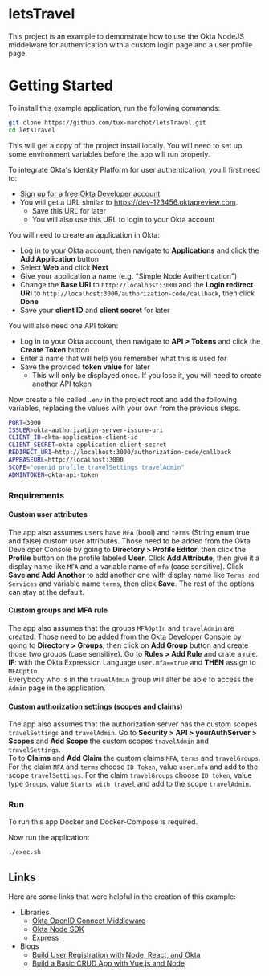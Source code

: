 # letsTravel
This project is an example to demonstrate how to use the Okta NodeJS middelware for authentication with a custom login page and a user profile page. 

# Getting Started
To install this example application, run the following commands:
```bash
git clone https://github.com/tux-manchot/letsTravel.git
cd letsTravel
```

This will get a copy of the project install locally. You will need to set up some environment variables before the app will run properly.

To integrate Okta's Identity Platform for user authentication, you'll first need to:

* [Sign up for a free Okta Developer account](https://www.okta.com/developer/signup/)
* You will get a URL similar to https://dev-123456.oktapreview.com.
  * Save this URL for later
  * You will also use this URL to login to your Okta account

You will need to create an application in Okta:

* Log in to your Okta account, then navigate to **Applications** and click the **Add Application** button
* Select **Web** and click **Next**
* Give your application a name (e.g. "Simple Node Authentication")
* Change the **Base URI** to `http://localhost:3000` and the **Login redirect URI** to `http://localhost:3000/authorization-code/callback`, then click **Done**
* Save your **client ID** and **client secret** for later

You will also need one API token:

* Log in to your Okta account, then navigate to **API > Tokens** and click the **Create Token** button
* Enter a name that will help you remember what this is used for
* Save the provided **token value** for later
  * This will only be displayed once. If you lose it, you will need to create another API token

Now create a file called `.env` in the project root and add the following variables, replacing the values with your own from the previous steps.

```bash
PORT=3000
ISSUER=okta-authorization-server-issure-uri
CLIENT_ID=okta-application-client-id
CLIENT_SECRET=okta-application-client-secret
REDIRECT_URI=http://localhost:3000/authorization-code/callback
APPBASEURL=http://localhost:3000
SCOPE="openid profile travelSettings travelAdmin"
ADMINTOKEN=okta-api-token
```

### Requirements

#### Custom user attributes

The app also assumes users have `MFA` (bool) and `terms` (String enum true and false) custom user attributes. Those need to be added from the Okta Developer Console by going to **Directory > Profile Editor**, then click the **Profile** button on the profile labeled **User**. Click **Add Attribute**, then give it a display name like `MFA` and a variable name of `mfa` (case sensitive). Click **Save and Add Another** to add another one with display name like `Terms and Services` and variable name `terms`, then click **Save**. The rest of the options can stay at the default. 

#### Custom groups and MFA rule

The app also assumes that the groups `MFAOptIn` and `travelAdmin` are created. Those need to be added from the Okta Developer Console by going to **Directory > Groups**, then click on **Add Group** button and create those two groups (case sensitive). Go to **Rules > Add Rule** and crate a rule. **IF**: with the Okta Expression Language `user.mfa==true` and **THEN** assign to `MFAOptIn`.  
Everybody who is in the `travelAdmin` group will alter be able to access the `Admin` page in the application. 

#### Custom authorization settings (scopes and claims)

The app also assumes that the authorization server has the custom scopes `travelSettings` and `travelAdmin`. Go to **Security > API > yourAuthServer > Scopes** and **Add Scope** the custom scopes `travelAdmin` and `travelSettings`.  
To to **Claims** and **Add Claim** the custom claims `MFA`, `terms` and `travelGroups`. For the claim `MFA` and `terms` choose `ID Token`, value `user.mfa` and add to the scope `travelSettings`. For the claim `travelGroups` choose `ID token`, value type `Groups`, value `Starts with travel` and add to the scope `travelAdmin`. 

### Run

To run this app Docker and Docker-Compose is required. 

Now run the application:
```bash
./exec.sh
```

## Links

Here are some links that were helpful in the creation of this example:

* Libraries
  * [Okta OpenID Connect Middleware](https://github.com/okta/okta-oidc-js/tree/master/packages/oidc-middleware)
  * [Okta Node SDK](https://github.com/okta/okta-sdk-nodejs)
  * [Express](https://github.com/expressjs/express)
* Blogs
  * [Build User Registration with Node, React, and Okta](https://developer.okta.com/blog/2018/02/06/build-user-registration-with-node-react-and-okta)
  * [Build a Basic CRUD App with Vue.js and Node](https://developer.okta.com/blog/2018/02/15/build-crud-app-vuejs-node)
